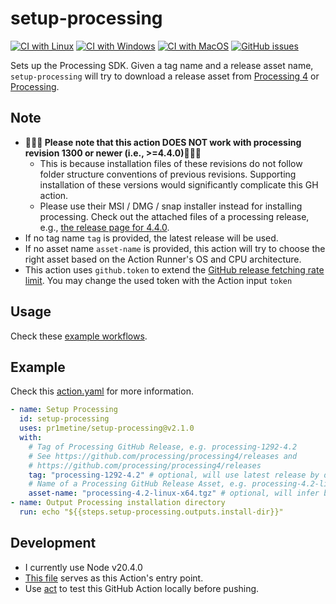 # setup-processing

[![CI with Linux](https://github.com/ifP1/setup-processing/workflows/CI%20with%20Linux/badge.svg)](https://github.com/pr1metine/setup-processing/actions?query=workflow%3A%22CI+with+Linux%22)
[![CI with Windows](https://github.com/ifP1/setup-processing/workflows/CI%20with%20Windows/badge.svg)](https://github.com/pr1metine/setup-processing/actions?query=workflow%3A%22CI+with+Windows%22)
[![CI with MacOS](https://github.com/ifP1/setup-processing/workflows/CI%20with%20MacOS/badge.svg)](https://github.com/pr1metine/setup-processing/actions?query=workflow%3A%22CI+with+MacOS%22)
[![GitHub issues](https://img.shields.io/github/issues/ifP1/setup-processing)](https://github.com/pr1metine/setup-processing/issues)

Sets up the Processing SDK. Given a tag name and a release asset name, `setup-processing` will try to download a release asset from [Processing 4](https://github.com/processing/processing4/releases) or [Processing](https://github.com/processing/processing/releases).

## Note

- **🚨🚨🚨 Please note that this action DOES NOT work with processing revision 1300 or newer (i.e., >=4.4.0)🚨🚨🚨**
  - This is because installation files of these revisions do not follow folder structure conventions of previous revisions. Supporting installation of these versions would significantly complicate this GH action.
  - Please use their MSI / DMG / snap installer instead for installing processing. Check out the attached files of a processing release, e.g., [the release page for 4.4.0](https://github.com/processing/processing4/releases/tag/processing-1300-4.4.0).
- If no tag name `tag` is provided, the latest release will be used.
- If no asset name `asset-name` is provided, this action will try to choose the right asset based on the Action Runner's OS and CPU architecture.
- This action uses `github.token` to extend the [GitHub release fetching rate limit](https://docs.github.com/en/rest/overview/resources-in-the-rest-api?apiVersion=2022-11-28#rate-limits-for-requests-from-github-actions). You may change the used token with the Action input `token`

## Usage

Check these [example workflows](.github/workflows/).

## Example

Check this [action.yaml](action.yml) for more information.

```yaml
- name: Setup Processing
  id: setup-processing
  uses: pr1metine/setup-processing@v2.1.0
  with:
    # Tag of Processing GitHub Release, e.g. processing-1292-4.2
    # See https://github.com/processing/processing4/releases and
    # https://github.com/processing/processing4/releases
    tag: "processing-1292-4.2" # optional, will use latest release by default
    # Name of a Processing GitHub Release Asset, e.g. processing-4.2-linux-arm64.tgz
    asset-name: "processing-4.2-linux-x64.tgz" # optional, will infer based on Runner by default
- name: Output Processing installation directory
  run: echo "${{steps.setup-processing.outputs.install-dir}}"
```

## Development

- I currently use Node v20.4.0
- [This file](src/index.ts) serves as this Action's entry point.
- Use [act](https://github.com/nektos/act) to test this GitHub Action locally before pushing.
